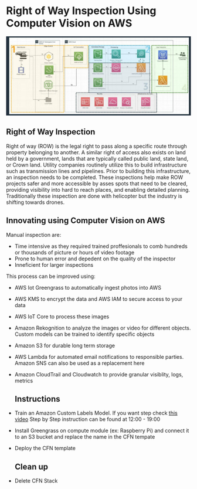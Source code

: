 # Right of Way Inspection Using Computer Vision on AWS

![](https://github.com/salmandjing/iot-drone-automated-image-rekognition/blob/master/architecture.PNG?raw=true)

## Right of Way Inspection 

Right of way (ROW) is the legal right to pass along a specific route through property belonging to another. A similar right of access also exists on land held by a government, lands that are typically called public land, state land, or Crown land. Utility companies routinely utilize this to build infrastructure such as
transmission lines and pipelines. Prior to building this infrastructure, an inspection needs to be completed. These inspections help make ROW projects safer and more accessible by asses spots that need to be cleared, providing visibility into hard to reach places, and enabling detailed planning. Traditionally these 
inspection are done with helicopter but the industry is shifting towards drones. 

## Innovating using Computer Vision on AWS

Manual inspection are:
 - Time intensive as they required trained proffesionals to comb hundreds or thousands of picture or hours of video footage
 - Prone to human error and depedent on the quality of the inspector
 - Inneficient for larger inspections

This process can be improved using:
- AWS Iot Greengrass to automatically ingest photos into AWS
- AWS KMS to encrypt the data and AWS IAM to secure access to your data
- AWS IoT Core to process these images
- Amazon Rekognition to analyze the images or video for different objects. Custom models can be trained to identify specific objects
- Amazon S3 for durable long term storage
- AWS Lambda for automated email notifications to responsible parties. Amazon SNS can also be used as a replacement here
- Amazon CloudTrail and Cloudwatch to provide granular visiblity, logs, metrics


  ## Instructions
- Train an Amazon Custom Labels Model. If you want step check [this video](https://www.youtube.com/watch?v=QwHbReDwdxQ&t=722s) Step by Step instruction can be found at 12:00 - 19:00
- Install Greengrass on compute module (ex: Raspberry Pi) and connect it to an S3 bucket and replace the name in the CFN tempate
- Deploy the CFN template

  ## Clean up
- Delete CFN Stack
 
    
